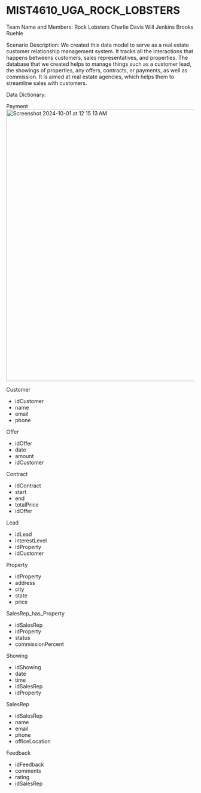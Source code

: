 # MIST4610_UGA_ROCK_LOBSTERS

Team Name and Members: Rock Lobsters
Charlie Davis
Will Jenkins
Brooks Ruehle

Scenario Description: 
We created this data model to serve as a real estate customer relationship management system. It tracks all the interactions that happens betweens customers, sales representatives, and properties. The database that we created helps to manage things such as a customer lead, the showings of properties, any offers, contracts, or payments, as well as commission. It is aimed at real estate agencies, which helps them to streamline sales with customers. 


Data Dictionary:

Payment
<img width="727" alt="Screenshot 2024-10-01 at 12 15 13 AM" src="https://github.com/user-attachments/assets/4d2a1963-a963-4720-be6b-f6ec1095fe0a">


Customer
- idCustomer
- name
- email
- phone

Offer
- idOffer
- date
- amount
- idCustomer

Contract
- idContract
- start
- end
- totalPrice
- idOffer

Lead
- idLead
- interestLevel
- idProperty
- idCustomer

Property
- idProperty
- address
- city
- state
- price

SalesRep_has_Property
- idSalesRep
- idProperty
- status
- commissionPercent

Showing
- idShowing
- date
- time
- idSalesRep
- idProperty

SalesRep
- idSalesRep
- name
- email
- phone
- officeLocation

Feedback
- idFeedback
- comments
- rating
- idSalesRep
